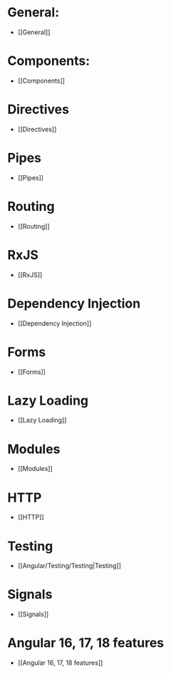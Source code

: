 # General:
- [[General]]
# Components:
- [[Components]]

# Directives
- [[Directives]]

# Pipes
- [[Pipes]]

# Routing
- [[Routing]]

# RxJS
- [[RxJS]]

# Dependency Injection

- [[Dependency Injection]]

# Forms

- [[Forms]]

# Lazy Loading

- [[Lazy Loading]]

# Modules

- [[Modules]]

# HTTP

- [[HTTP]] 

# Testing

- [[Angular/Testing/Testing|Testing]]

# Signals

- [[Signals]]

# Angular 16, 17, 18 features

- [[Angular 16, 17, 18 features]]
